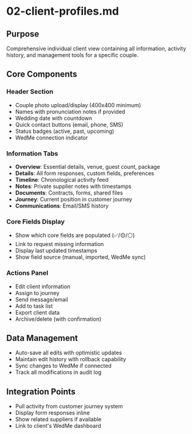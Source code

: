 # 02-client-profiles.md

## Purpose

Comprehensive individual client view containing all information, activity history, and management tools for a specific couple.

## Core Components

### Header Section

- Couple photo upload/display (400x400 minimum)
- Names with pronunciation notes if provided
- Wedding date with countdown
- Quick contact buttons (email, phone, SMS)
- Status badges (active, past, upcoming)
- WedMe connection indicator

### Information Tabs

- **Overview**: Essential details, venue, guest count, package
- **Details**: All form responses, custom fields, preferences
- **Timeline**: Chronological activity feed
- **Notes**: Private supplier notes with timestamps
- **Documents**: Contracts, forms, shared files
- **Journey**: Current position in customer journey
- **Communications**: Email/SMS history

### Core Fields Display

- Show which core fields are populated (✅/🟡/⚪)
- Link to request missing information
- Display last updated timestamps
- Show field source (manual, imported, WedMe sync)

### Actions Panel

- Edit client information
- Assign to journey
- Send message/email
- Add to task list
- Export client data
- Archive/delete (with confirmation)

## Data Management

- Auto-save all edits with optimistic updates
- Maintain edit history with rollback capability
- Sync changes to WedMe if connected
- Track all modifications in audit log

## Integration Points

- Pull activity from customer journey system
- Display form responses inline
- Show related suppliers if available
- Link to client's WedMe dashboard